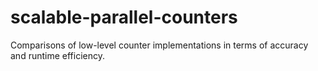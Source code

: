 # scalable-parallel-counters
Comparisons of low-level counter implementations in terms of accuracy and runtime efficiency.

